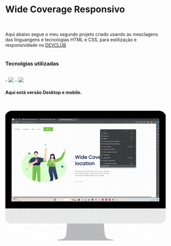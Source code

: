 <h1>Wide Coverage Responsivo</h1>
<br>
<br>
<h2widtch:200px>Aqui abaixo segue o meu segundo projeto criado usando as mesclagens das linguangens e tecnologias HTML e CSS, para estilização e responsividade no <a href=https://rodolfomori.com.br/devclub>DEVCLUB</a> </h2>
<br> 
<br>
<h3>Tecnolgias utilizadas</h3>
<br>
- <img src=https://img.shields.io/badge/HTML5-E34F26?style=for-the-badge&logo=html5&logoColor=white />
- <img src=https://img.shields.io/badge/CSS3-1572B6?style=for-the-badge&logo=css3&logoColor=white />

<h4>Aqui está versão Desktop e mobile.</h4>
<br>
<img src="Design sem nome (1).gif" alt="video" />



